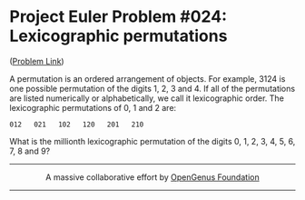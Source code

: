 # Project Euler Problem #024: Lexicographic permutations

([Problem Link](https://projecteuler.net/problem=24))

A permutation is an ordered arrangement of objects. For example, 3124 is one possible permutation of the digits 1, 2, 3 and 4. If all of the permutations are listed numerically or alphabetically, we call it lexicographic order. The lexicographic permutations of 0, 1 and 2 are:

`012   021   102   120   201   210`

What is the millionth lexicographic permutation of the digits 0, 1, 2, 3, 4, 5, 6, 7, 8 and 9?

---

<p align="center">
    A massive collaborative effort by <a href="https://github.com/OpenGenus/cosmos">OpenGenus Foundation</a> 
</p>

---
